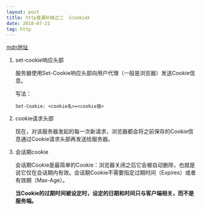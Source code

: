 ```yaml
---
layout: post
title: http查漏补缺之二 《cookie》
date: 2018-07-21
tag: http
---
```


[mdn地址](https://developer.mozilla.org/zh-CN/docs/Web/HTTP/Cookies)

1. set-cookie响应头部

    服务器使用Set-Cookie响应头部向用户代理（一般是浏览器）发送Cookie信息。

    写法：

    ```
    Set-Cookie: <cookie名>=<cookie值>
    ```

2. cookie请求头部

    现在，对该服务器发起的每一次新请求，浏览器都会将之前保存的Cookie信息通过Cookie请求头部再发送给服务器。

3. 会话期cookie

    会话期Cookie是最简单的Cookie：浏览器关闭之后它会被自动删除，也就是说它仅在会话期内有效。会话期Cookie不需要指定过期时间（Expires）或者有效期（Max-Age）。

    **当Cookie的过期时间被设定时，设定的日期和时间只与客户端相关，而不是服务端。**